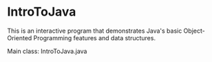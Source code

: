 # IntroToJava
This is an interactive program that demonstrates Java's basic Object-Oriented Programming features and data structures.


Main class: IntroToJava.java
